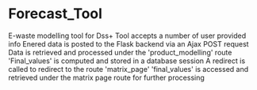 # Forecast_Tool
E-waste modelling tool for Dss+
Tool accepts a number of user provided info
Enered data is posted to the Flask backend via an Ajax POST request 
Data is retrieved and processed under the 'product_modelling' route 
'Final_values' is computed and stored in a database session
A redirect is called to redirect to the route 'matrix_page' 
'final_values' is accessed and retrieved under the matrix page route for further processing 
